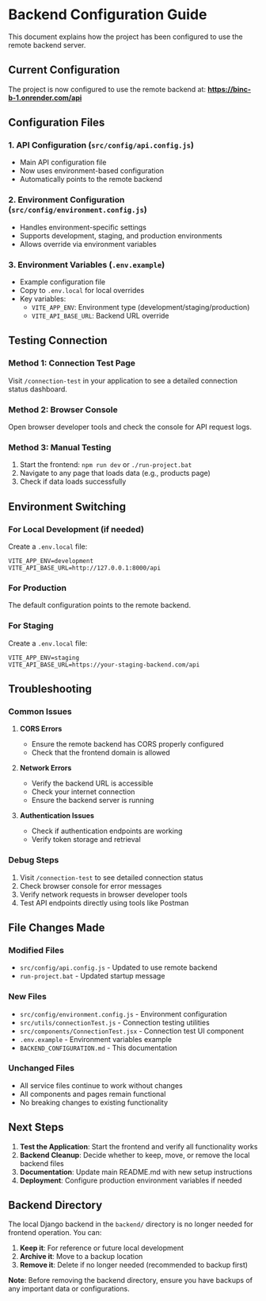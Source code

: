 # Backend Configuration Guide

This document explains how the project has been configured to use the remote backend server.

## Current Configuration

The project is now configured to use the remote backend at:
**https://binc-b-1.onrender.com/api**

## Configuration Files

### 1. API Configuration (`src/config/api.config.js`)
- Main API configuration file
- Now uses environment-based configuration
- Automatically points to the remote backend

### 2. Environment Configuration (`src/config/environment.config.js`)
- Handles environment-specific settings
- Supports development, staging, and production environments
- Allows override via environment variables

### 3. Environment Variables (`.env.example`)
- Example configuration file
- Copy to `.env.local` for local overrides
- Key variables:
  - `VITE_APP_ENV`: Environment type (development/staging/production)
  - `VITE_API_BASE_URL`: Backend URL override

## Testing Connection

### Method 1: Connection Test Page
Visit `/connection-test` in your application to see a detailed connection status dashboard.

### Method 2: Browser Console
Open browser developer tools and check the console for API request logs.

### Method 3: Manual Testing
1. Start the frontend: `npm run dev` or `./run-project.bat`
2. Navigate to any page that loads data (e.g., products page)
3. Check if data loads successfully

## Environment Switching

### For Local Development (if needed)
Create a `.env.local` file:
```
VITE_APP_ENV=development
VITE_API_BASE_URL=http://127.0.0.1:8000/api
```

### For Production
The default configuration points to the remote backend.

### For Staging
Create a `.env.local` file:
```
VITE_APP_ENV=staging
VITE_API_BASE_URL=https://your-staging-backend.com/api
```

## Troubleshooting

### Common Issues

1. **CORS Errors**
   - Ensure the remote backend has CORS properly configured
   - Check that the frontend domain is allowed

2. **Network Errors**
   - Verify the backend URL is accessible
   - Check your internet connection
   - Ensure the backend server is running

3. **Authentication Issues**
   - Check if authentication endpoints are working
   - Verify token storage and retrieval

### Debug Steps

1. Visit `/connection-test` to see detailed connection status
2. Check browser console for error messages
3. Verify network requests in browser developer tools
4. Test API endpoints directly using tools like Postman

## File Changes Made

### Modified Files
- `src/config/api.config.js` - Updated to use remote backend
- `run-project.bat` - Updated startup message

### New Files
- `src/config/environment.config.js` - Environment configuration
- `src/utils/connectionTest.js` - Connection testing utilities
- `src/components/ConnectionTest.jsx` - Connection test UI component
- `.env.example` - Environment variables example
- `BACKEND_CONFIGURATION.md` - This documentation

### Unchanged Files
- All service files continue to work without changes
- All components and pages remain functional
- No breaking changes to existing functionality

## Next Steps

1. **Test the Application**: Start the frontend and verify all functionality works
2. **Backend Cleanup**: Decide whether to keep, move, or remove the local backend files
3. **Documentation**: Update main README.md with new setup instructions
4. **Deployment**: Configure production environment variables if needed

## Backend Directory

The local Django backend in the `backend/` directory is no longer needed for frontend operation. You can:

1. **Keep it**: For reference or future local development
2. **Archive it**: Move to a backup location
3. **Remove it**: Delete if no longer needed (recommended to backup first)

**Note**: Before removing the backend directory, ensure you have backups of any important data or configurations.
